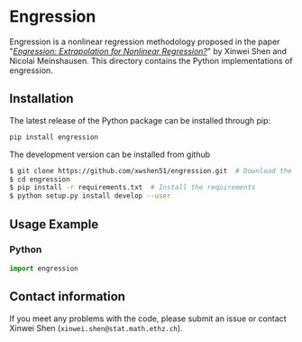 # Engression

Engression is a nonlinear regression methodology proposed in the paper "[*Engression: Extrapolation for Nonlinear Regression?*]()" by Xinwei Shen and Nicolai Meinshausen. 
This directory contains the Python implementations of engression.

## Installation
The latest release of the Python package can be installed through pip:
```sh
pip install engression
```

The development version can be installed from github

```sh
$ git clone https://github.com/xwshen51/engression.git  # Download the package 
$ cd engression
$ pip install -r requirements.txt  # Install the requirements
$ python setup.py install develop --user
```


## Usage Example

### Python
```python
import engression

```


## Contact information
If you meet any problems with the code, please submit an issue or contact Xinwei Shen (`xinwei.shen@stat.math.ethz.ch`).